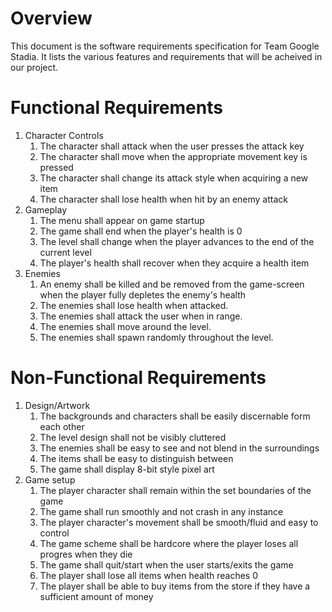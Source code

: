 # Overview

This document is the software requirements specification for Team Google Stadia.
It lists the various features and requirements that will be acheived in our project.

# Functional Requirements

1. Character Controls
	1. The character shall attack when the user presses the attack key
	1. The character shall move when the appropriate movement key is pressed
	1. The character shall change its attack style when acquiring a new item
	1. The character shall lose health when hit by an enemy attack
1. Gameplay
	1. The menu shall appear on game startup
	1. The game shall end when the player's health is 0
	1. The level shall change when the player advances to the end of the current level
	1. The player's health shall recover when they acquire a health item
1. Enemies
	1. An enemy shall be killed and be removed from the game-screen when the player fully depletes the enemy's health
	1. The enemies shall lose health when attacked. 
	1. The enemies shall attack the user when in range. 
	1. The enemies shall move around the level. 
	1. The enemies shall spawn randomly throughout the level. 
# Non-Functional Requirements

1. Design/Artwork
	1. The backgrounds and characters shall be easily discernable form each other
	1. The level design shall not be visibly cluttered
	1. The enemies shall be easy to see and not blend in the surroundings
	1. The items shall be easy to distinguish between
	1. The game shall display 8-bit style pixel art
1. Game setup
	1. The player character shall remain within the set boundaries of the game
	1. The game shall run smoothly and not crash in any instance
	1. The player character's movement shall be smooth/fluid and easy to control
	1. The game scheme shall be hardcore where the player loses all progres when they die
	1. The game shall quit/start when the user starts/exits the game
	1. The player shall lose all items when health reaches 0
	1. The player shall be able to buy items from the store if they have a sufficient amount of money

